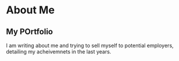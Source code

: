 # About Me

## My POrtfolio

I am writing about me and trying to sell myself to potential employers, detailing my acheivemnets in the last years.
